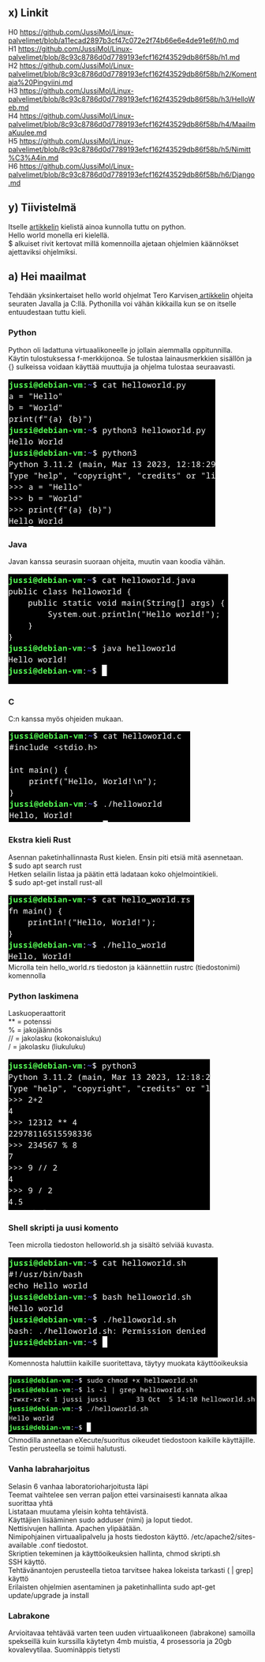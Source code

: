 ## x) Linkit
H0 https://github.com/JussiMol/Linux-palvelimet/blob/a11ecad2897b3cf47c072e2f74b66e6e4de91e6f/h0.md <br>
H1 https://github.com/JussiMol/Linux-palvelimet/blob/8c93c8786d0d7789193efcf162f43529db86f58b/h1.md <br>
H2 https://github.com/JussiMol/Linux-palvelimet/blob/8c93c8786d0d7789193efcf162f43529db86f58b/h2/Komentaja%20Pingviini.md <br>
H3 https://github.com/JussiMol/Linux-palvelimet/blob/8c93c8786d0d7789193efcf162f43529db86f58b/h3/HelloWeb.md <br>
H4 https://github.com/JussiMol/Linux-palvelimet/blob/8c93c8786d0d7789193efcf162f43529db86f58b/h4/MaailmaKuulee.md <br>
H5 https://github.com/JussiMol/Linux-palvelimet/blob/8c93c8786d0d7789193efcf162f43529db86f58b/h5/Nimitt%C3%A4in.md <br>
H6 https://github.com/JussiMol/Linux-palvelimet/blob/8c93c8786d0d7789193efcf162f43529db86f58b/h6/Django.md <br>
## y) Tiivistelmä
Itselle <a href="https://terokarvinen.com/2018/hello-python3-bash-c-c-go-lua-ruby-java-programming-languages-on-ubuntu-18-04/"> artikkelin</a> kielistä ainoa kunnolla tuttu on python.<br>
Hello world monella eri kielellä.<br>
$ alkuiset rivit kertovat millä komennoilla ajetaan ohjelmien käännökset ajettaviksi ohjelmiksi. <br>
## a) Hei maailmat
Tehdään yksinkertaiset hello world ohjelmat Tero Karvisen<a href="https://terokarvinen.com/2018/hello-python3-bash-c-c-go-lua-ruby-java-programming-languages-on-ubuntu-18-04/"> artikkelin</a> ohjeita seuraten Javalla ja C:llä. Pythonilla voi vähän kikkailla kun se on itselle entuudestaan tuttu kieli.<br>
### Python
Python oli ladattuna virtuaalikoneelle jo jollain aiemmalla oppitunnilla.<br>
Käytin tulostuksessa f-merkkijonoa. Se tulostaa lainausmerkkien sisällön ja {} sulkeissa voidaan käyttää muuttujia ja ohjelma tulostaa seuraavasti. <br>
<br>
![Description](python.png)
### Java
Javan kanssa seurasin suoraan ohjeita, muutin vaan koodia vähän. <br>
<br>
![Description](java.png)
### C
C:n kanssa myös ohjeiden mukaan. <br>
<br>
![Description](C.png)
### Ekstra kieli Rust
Asennan paketinhallinnasta Rust kielen. Ensin piti etsiä mitä asennetaan. <br>
$ sudo apt search rust <br>
Hetken selailin listaa ja päätin että ladataan koko ohjelmointikieli. <br>
$ sudo apt-get install rust-all <br>
<br>
![Description](rust.png)
<br>
Microlla tein hello_world.rs tiedoston ja käännettiin rustrc (tiedostonimi) komennolla <br> 
### Python laskimena
Laskuoperaattorit <br>
** = potenssi<br>
% = jakojäännös<br>
// = jakolasku (kokonaisluku)<br>
/ = jakolasku (liukuluku)<br>
<br>
![Description](laskin.png)
<br>
### Shell skripti ja uusi komento
Teen microlla tiedoston helloworld.sh ja sisältö selviää kuvasta. <br>
<br>
![Description](bash.png)
<br>
Komennosta haluttiin kaikille suoritettava, täytyy muokata käyttöoikeuksia <br>
<br>
![Description](bash2.png)
<br>
Chmodilla annetaan eXecute/suoritus oikeudet tiedostoon kaikille käyttäjille. <br>
Testin perusteella se toimii halutusti. <br>
### Vanha labraharjoitus
Selasin 6 vanhaa laboratorioharjoitusta läpi <br>
Teemat vaihtelee sen verran paljon ettei varsinaisesti kannata alkaa suorittaa yhtä <br>
Listataan muutama yleisin kohta tehtävistä. <br>
Käyttäjien lisääminen sudo adduser (nimi) ja loput tiedot. <br>
Nettisivujen hallinta. Apachen ylipäätään.<br>
Nimipohjainen virtuaalipalvelu ja hosts tiedoston käyttö. /etc/apache2/sites-available .conf tiedostot. <br>
Skriptien tekeminen ja käyttöoikeuksien hallinta, chmod skripti.sh <br>
SSH käyttö. <br>
Tehtävänantojen perusteella tietoa tarvitsee hakea lokeista tarkasti ( | grep] käyttö<br>
Erilaisten ohjelmien asentaminen ja paketinhallinta sudo apt-get update/upgrade ja install <br>
### Labrakone
Arvioitavaa tehtävää varten teen uuden virtuaalikoneen (labrakone) samoilla spekseillä kuin kurssilla käytetyn 4mb muistia, 4 prosessoria ja 20gb kovalevytilaa. Suominäppis tietysti <br>

